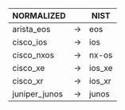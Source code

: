 | NORMALIZED | | NIST |
| ---------- | -- | ------ |
| arista_eos | → | eos |
| cisco_ios | → | ios |
| cisco_nxos | → | nx-os |
| cisco_xe | → | ios_xe |
| cisco_xr | → | ios_xr |
| juniper_junos | → | junos |